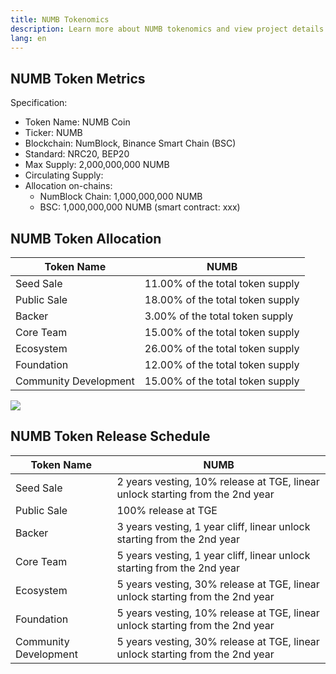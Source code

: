 ```yaml
---
title: NUMB Tokenomics
description: Learn more about NUMB tokenomics and view project details below.
lang: en
---
```


## NUMB Token Metrics

Specification:

- Token Name: NUMB Coin
- Ticker: NUMB
- Blockchain: NumBlock, Binance Smart Chain (BSC)
- Standard: NRC20, BEP20
- Max Supply: 2,000,000,000 NUMB
- Circulating Supply: 
- Allocation on-chains:
    + NumBlock Chain: 1,000,000,000 NUMB
    + BSC: 1,000,000,000 NUMB (smart contract: xxx)

## NUMB Token Allocation

| Token Name      | NUMB |
| ----------- | ----------- |
| Seed Sale     | 11.00% of the total token supply        |
| Public Sale   | 18.00% of the total token supply        |
| Backer        | 3.00% of the total token supply        |
| Core Team     | 15.00% of the total token supply        |
| Ecosystem     | 26.00% of the total token supply        |
| Foundation   | 12.00% of the total token supply        |
| Community Development   | 15.00% of the total token supply        |

![](</img/fig-allocation.png>)

## NUMB Token Release Schedule

| Token Name      | NUMB |
| ----------- | ----------- |
| Seed Sale     | 2 years vesting, 10% release at TGE, linear unlock starting from the 2nd year        |
| Public Sale   | 100% release at TGE  |
| Backer        | 3 years vesting, 1 year cliff, linear unlock starting from the 2nd year     |
| Core Team     | 5 years vesting, 1 year cliff, linear unlock starting from the 2nd year        |
| Ecosystem     | 5 years vesting, 30% release at TGE, linear unlock starting from the 2nd year        |
| Foundation   | 5 years vesting, 10% release at TGE, linear unlock starting from the 2nd year        |
| Community Development   | 5 years vesting, 30% release at TGE, linear unlock starting from the 2nd year        |


